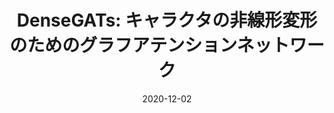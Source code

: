 ---
title: "DenseGATs: キャラクタの非線形変形のためのグラフアテンションネットワーク"
otherpublications: otherpublications
collection: publications
permalink: /otherpublication/2020-dense-gatpost
date: 2020-12-02
venue: 'Visual Computing'
# paperurl: '/files/pdf/research/Turning the Lights on.pdf'
link: 'https://cgvi.jp/vc2020/program/poster/'
citation: '<a href="https://li-tianxing.github.io/">Tianxing Li</a>, Rui Shi, <a href="https://graphics.c.u-tokyo.ac.jp/hp/kanai/">Takashi Kanai</a>. <i>Visual Computing</i>, 2020, Poster No. 41.'
---